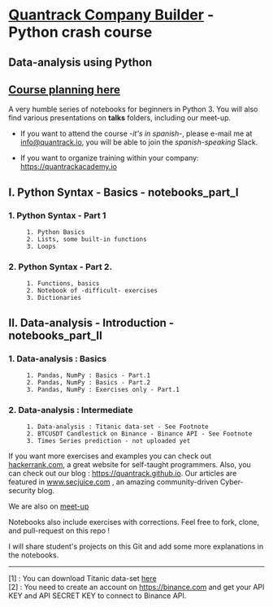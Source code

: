 # [Quantrack Company Builder](https://quantrack.io) - Python crash course
## Data-analysis using Python
## [Course planning here](https://github.com/quantrack/qt_academy_python_beginners/blob/master/course_plan.pdf)

A very humble series of notebooks for beginners in Python 3. You will also find various presentations on **talks** folders, including our meet-up.

* If you want to attend the course  *-it's in spanish*-, please e-mail me at info@quantrack.io, you will be able to join the *spanish-speaking* Slack.  

* If you want to organize training within your company: https://quantrackacademy.io    


## I. Python Syntax - Basics - notebooks_part_I

### 1. Python Syntax - Part 1 

         1. Python Basics
         2. Lists, some built-in functions
         3. Loops

### 2. Python Syntax - Part 2.

         1. Functions, basics
         2. Notebook of -difficult- exercises 
         3. Dictionaries

## II. Data-analysis - Introduction - notebooks_part_II

### 1. Data-analysis : Basics 

         1. Pandas, NumPy : Basics - Part.1
         2. Pandas, NumPy : Basics - Part.2
         3. Pandas, NumPy : Exercises only - Part.1

### 2. Data-analysis : Intermediate

         1. Data-analysis : Titanic data-set - See Footnote 
         2. BTCUSDT Candlestick on Binance - Binance API - See Footnote
         3. Times Series prediction - not uploaded yet


If you want more exercises and examples you can check out [hackerrank.com](hackerrank.com), a great website for self-taught programmers. Also, you can check out our blog : https://quantrack.github.io. Our articles are featured in www.secjuice.com , an amazing community-driven Cyber-security blog.    

We are also on [meet-up](https://www.meetup.com/fr-FR/Quantrack/members/?sort=join_date&desc=true)  

Notebooks also include exercises with corrections. Feel free to fork, clone, and pull-request on this repo !

I will share student's projects on this Git and add some more explanations in the notebooks.


-------------------------------------------------------------------------------------------------------------------------
[1] : You can download Titanic data-set [here](https://gist.github.com/michhar/2dfd2de0d4f8727f873422c5d959fff5)      
[2] : You need to create an account on https://binance.com and get your API KEY and API SECRET KEY to connect to Binance API.
